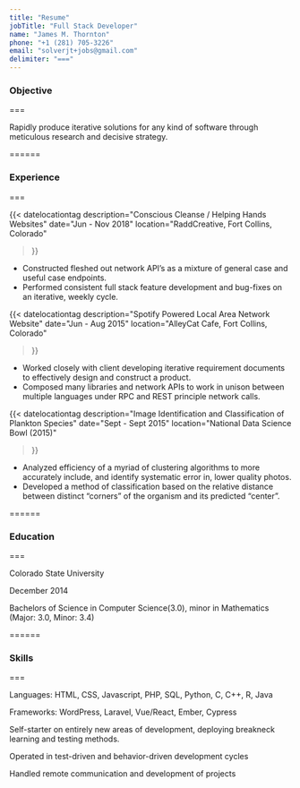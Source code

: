 ```yaml
---
title: "Resume"
jobTitle: "Full Stack Developer"
name: "James M. Thornton"
phone: "+1 (281) 705-3226"
email: "solverjt+jobs@gmail.com"
delimiter: "==="
---
```


### Objective

===

Rapidly produce iterative solutions for any kind of software through meticulous research and decisive strategy.

======

### Experience

===

{{< datelocationtag
  description="Conscious Cleanse / Helping Hands Websites"
  date="Jun - Nov 2018"
  location="RaddCreative, Fort Collins, Colorado"
  >}}

* Constructed fleshed out network API’s as a mixture of general case and useful case endpoints.
* Performed consistent full stack feature development and bug-fixes on an iterative, weekly cycle.

{{< datelocationtag
  description="Spotify Powered Local Area Network Website"
  date="Jun - Aug 2015"
  location="AlleyCat Cafe, Fort Collins, Colorado"
  >}}

* Worked closely with client developing iterative requirement documents to effectively design and construct a product.
* Composed many libraries and network APIs to work in unison between multiple languages under RPC and REST principle network calls.

{{< datelocationtag
  description="Image Identification and Classification of Plankton Species"
  date="Sept - Sept 2015"
  location="National Data Science Bowl (2015)"
  >}}

* Analyzed efficiency of a myriad of clustering algorithms to more accurately include, and identify systematic error in, lower quality photos.
* Developed a method of classification based on the relative distance between distinct “corners” of the organism and its predicted “center”.


======

### Education

===

<p class="dated-text-subject">Colorado State University</p><p class="dated-text-date">December 2014</p>
Bachelors of Science in Computer Science(3.0), minor in Mathematics (Major: 3.0, Minor: 3.4)

======

### Skills

===

Languages: HTML, CSS, Javascript, PHP, SQL, Python, C, C++, R, Java

Frameworks: WordPress, Laravel, Vue/React, Ember, Cypress

Self-starter on entirely new areas of development, deploying breakneck learning and testing methods.

Operated in test-driven and behavior-driven development cycles

Handled remote communication and development of projects
